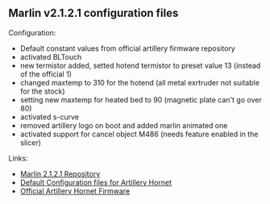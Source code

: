 ## Marlin v2.1.2.1 configuration files

Configuration:

- Default constant values from official artillery firmware repository
- activated BLTouch
- new termistor added, setted hotend termistor to preset value 13 (instead of the official 1)
- changed maxtemp to 310 for the hotend (all metal exrtruder not suitable for the stock)
- setting new maxtemp for heated bed to 90 (magnetic plate can't go over 80)
- activated s-curve
- removed artillery logo on boot and added marlin animated one
- activated support for cancel object M486 (needs feature enabled in the slicer)

Links:

- [Marlin 2.1.2.1 Repository](https://github.com/MarlinFirmware/Marlin/tree/2.1.2.1)
- [Default Configuration files for Artillery Hornet](https://github.com/MarlinFirmware/Configurations/tree/release-2.1.2.1/config/examples/Artillery/Hornet)
- [Official Artillery Hornet Firmware](https://github.com/artillery3d/hornet-firmware)
